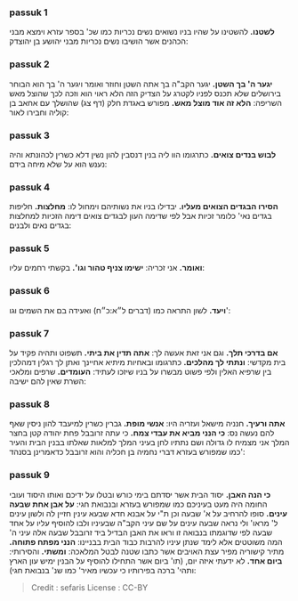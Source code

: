 
### passuk 1
<b>לשטנו.</b> להשטינו על שהיו בניו נשואים נשים נכריות כמו שכ' בספר עזרא וימצא מבני הכהנים אשר הושיבו נשים נכריות מבני יהושע בן יהוצדק:

### passuk 2
<b>יגער ה' בך השטן.</b> יגער הקב"ה בך אתה השטן וחוזר ואומר ויגער ה' בך הוא הבוחר בירושלים שלא תכנס לפניו לקטרג על הצדיק הזה הלא ראוי הוא וזכה לכך שהוצל מאש השריפה: 
<b>הלא זה אוד מוצל מאש.</b> מפורש באגדת חלק (דף צג) שהושלך עם אחאב בן קוליה וחבירו לאור:

### passuk 3
<b>לבוש בנדים צואים.</b> כתרגומו הוו ליה בנין דנסבין להון נשין דלא כשרין לכהונתא והיה נענש הוא על שלא מיחה בידם:

### passuk 4
<b>הסירו הבגדים הצואים מעליו.</b> יבדילו בניו את נשותיהם וימחול לו:
<b>מחלצות.</b> חליפות בגדים נאי' כלומר זכיות אבל לפי שדימה העון לבגדים צואים דימה הזכיות למחלצות בגדים נאים ולבנים:

### passuk 5
<b>ואומר.</b> אני זכריה:
<b>ישימו צניף טהור וגו'.</b> בקשתי רחמים עליו:

### passuk 6
<b>ויעד.</b> לשון התראה כמו (דברים ל״א:כ״ח) ואעידה בם את השמים וגו':

### passuk 7
<b>אם בדרכי תלך.</b> וגם אני זאת אעשה לך:
<b>אתה תדין את ביתי.</b> תשפוט ותהיה פקיד על בית מקדשי:
<b>ונתתי לך מהלכים.</b> כתרגומו ובאחיות מיתיא אחיינך ואתן לך רגלין דמהלכין בין שרפיא האלין ולפי פשוט מבשרו על בניו שיזכו לעתיד:
<b>העומדים.</b> שרפים ומלאכי השרת שאין להם ישיבה:

### passuk 8
<b>אתה ורעיך.</b> חנניה מישאל ועזריה היו:
<b>אנשי מופת.</b> גברין כשרין למיעבד להון ניסין שאף להם נעשה נס:
<b>כי הנני מביא את עבדי צמח.</b> כי עתה זרובבל פחת יהודה קטן בחצר המלך אני מצמיח לו גדולה ושם נתתיו לחן בעיני המלך למלאות שאלתו בבנין הבית והעיר כמו שמפורש בעזרא דברי נחמיה בן חכליה והוא זרובבל כדאמרינן בסנהד':

### passuk 9
<b>כי הנה האבן.</b> יסוד הבית אשר יסדתם בימי כורש ובטלו על ידיכם ואותו היסוד ועובי החומה היה מעט בעיניכם כמו שמפורש בעזרא ובנבואת חגי:
<b>על אבן אחת שבעה עינים.</b> סופו להרחיב על א' שבעה וכן ת"י על אבנא חדא שבעא עינין חזיין לה ולשון עינים ל' מראו' ולי נראה שבעה עינים על שם עיני הקב"ה שבעיניו ולבו להוסיף עליו על אחד שבעה לפי שדוגמתו בנבואה זו וראו את האבן הבדיל ביד זרובבל שבעה אלה עיני ה' המה משוטטים אלא לימד שנתן עיניו להרבות כבוד הבית בבניינו: 
<b>הנני מפתח פתוחה.</b> מתיר קישוריה מפיר עצת האויבים אשר כתבו שטנה לבטל המלאכה:
<b>ומשתי.</b> והסירותי:
<b>ביום אחד.</b> לא ידעתי איזה יום, (תו' ביום אשר התחילו להוסיף על הבנין ימיש עון הארץ ותהי' ברכה בפירותיו כי עכשיו מאיר' כמו שנ' בנבואת חגי):

>Credit : sefaris
>License : CC-BY